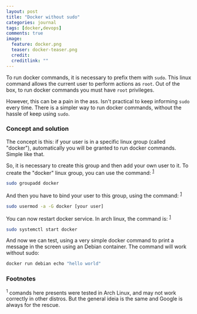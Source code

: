 ```yaml
---
layout: post
title: "Docker without sudo"
categories: journal
tags: [docker,devops]
comments: true
image:
  feature: docker.png
  teaser: docker-teaser.png
  credit:
  creditlink: ""
---
```


To run docker commands, it is necessary to prefix them with `sudo`. This linux command allows the current user to perform actions as `root`. Out of the box, to run docker commands you must have `root` privileges.

However, this can be a pain in the ass. Isn't practical to keep informing `sudo` every time. There is a simpler way to run docker commands, without the hassle of keep using `sudo`.

### Concept and solution

The concept is this: if your user is in a specific linux group (called "docker"), automatically you will be granted to run docker commands. Simple like that.

So, it is necessary to create this group and then add your own user to it. To create the "docker" linux group, you can use the command: <sup>[1](#s1)</sup>

```bash
sudo groupadd docker
```

And then you have to bind your user to this group, using the command: <sup>[1](#s1)</sup>

```bash
sudo usermod -a -G docker [your user]
```

You can now restart docker service. In arch linux, the command is: <sup>[1](#s1)</sup>

```bash
sudo systemctl start docker
```

And now we can test, using a very simple docker command to print a message in the screen using an Debian container. The command will work without sudo:
```bash
docker run debian echo "hello world"
```

### Footnotes

<sup id="s1">1</sup> comands here presents were tested in Arch Linux, and may not work correctly in other distros. But the general ideia is the same and Google is always for the rescue.
